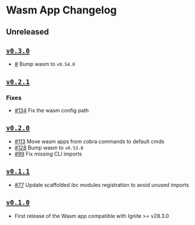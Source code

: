 # Wasm App Changelog

## Unreleased

## [`v0.3.0`](https://github.com/ignite/apps/releases/tag/wasm/v0.3.0)

* [#](https://github.com/ignite/apps/pull/) Bump wasm to `v0.54.0`

## [`v0.2.1`](https://github.com/ignite/apps/releases/tag/wasm/v0.2.1)

### Fixes

* [#134](https://github.com/ignite/apps/pull/134) Fix the wasm config path

## [`v0.2.0`](https://github.com/ignite/apps/releases/tag/wasm/v0.2.0)

* [#113](https://github.com/ignite/apps/pull/113) Move wasm apps from cobra commands to default cmds
* [#128](https://github.com/ignite/apps/pull/128) Bump wasm to `v0.53.0`
* [#99](https://github.com/ignite/apps/pull/99) Fix missing CLI imports

## [`v0.1.1`](https://github.com/ignite/apps/releases/tag/wasm/v0.1.1)

* [#77](https://github.com/ignite/apps/pull/77) Update scaffolded ibc modules registration to avoid unused imports

## [`v0.1.0`](https://github.com/ignite/apps/releases/tag/wasm/v0.1.0)

* First release of the Wasm app compatible with Ignite >= v28.3.0
